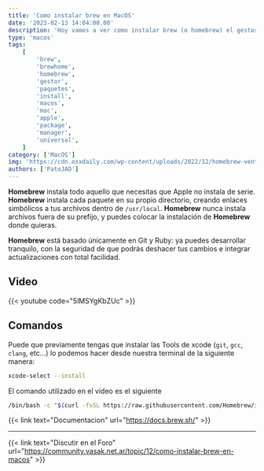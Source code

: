 ```yaml
---
title: 'Como instalar brew en MacOS'
date: '2023-02-13 14:04:00.00'
description: 'Hoy vamos a ver como instalar brew (o homebrew) el gestor de paquetes para devs en MacOS.'
type: 'macos'
tags:
    [
        'brew',
        'brewhome',
        'homebrew',
        'gestor',
        'paquetes',
        'install',
        'macos',
        'mac',
        'apple',
        'package',
        'manager',
        'universal',
    ]
category: ['MacOS']
img: 'https://cdn.osxdaily.com/wp-content/uploads/2022/12/homebrew-ventura-macos.jpg'
authors: ['PatoJAD']
---
```


**Homebrew** instala todo aquello que necesitas que Apple no instala de serie. **Homebrew** instala cada paquete en su propio directorio, creando enlaces simbólicos a tus archivos dentro de `/usr/local`. **Homebrew** nunca instala archivos fuera de su prefijo, y puedes colocar la instalación de **Homebrew** donde quieras.

**Homebrew** está basado únicamente en Git y Ruby: ya puedes desarrollar tranquilo, con la seguridad de que podrás deshacer tus cambios e integrar actualizaciones con total facilidad.

## Video

{{< youtube code="5lMSYgKbZUc" >}}

## Comandos

Puede que previamente tengas que instalar las Tools de xcode (`git`, `gcc`, `clang`, etc...) lo podemos hacer desde nuestra terminal de la siguiente manera:

```zsh
xcode-select --install
```

El comando utilizado en el video es el siguiente

```zsh
/bin/bash -c "$(curl -fsSL https://raw.githubusercontent.com/Homebrew/install/HEAD/install.sh)"
```

{{< link text="Documentacion" url="https://docs.brew.sh/" >}}

---

{{< link text="Discutir en el Foro" url="https://community.vasak.net.ar/topic/12/como-instalar-brew-en-macos" >}}
